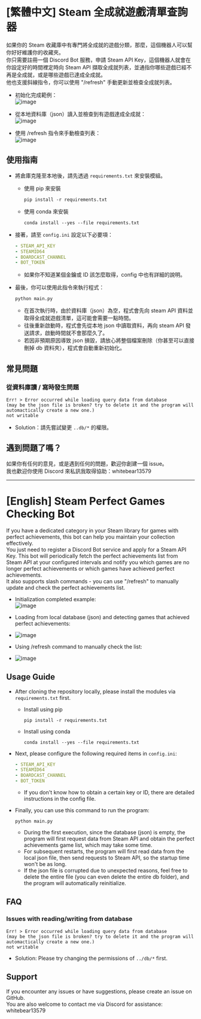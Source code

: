 # [繁體中文] Steam 全成就遊戲清單查詢器
如果你的 Steam 收藏庫中有專門將全成就的遊戲分類，那麼，這個機器人可以幫你好好維護你的收藏夾。   
你只需要註冊一個 Discord Bot 服務，申請 Steam API Key，這個機器人就會在你設定好的時間裡定時向 Steam API 擷取全成就列表，並通指你哪些遊戲已經不再是全成就，或是哪些遊戲已達成全成就。   
他也支援斜線指令，你可以使用 "/refresh" 手動更新並檢查全成就列表。   

- 初始化完成範例：  
![image](https://i.imgur.com/vfYhIwq.png)   

- 從本地資料庫（json）讀入並檢查到有遊戲達成全成就：   
![image](https://i.imgur.com/1ykobMz.png)   

- 使用 /refresh 指令來手動檢查列表：   
![image](https://i.imgur.com/5fQT0z4.png)   

## 使用指南
- 將倉庫克隆至本地後，請先透過 `requirements.txt` 來安裝模組。
    - 使用 pip 來安裝
        ```console
        pip install -r requirements.txt
        ```
    - 使用 conda 來安裝
        ```console
        conda install --yes --file requirements.txt
        ```

- 接著，請至 `config.ini` 設定以下必要項：
    ```yaml
    - STEAM_API_KEY
    - STEAMID64
    - BOARDCAST_CHANNEL
    - BOT_TOKEN
    ```
    - 如果你不知道某個金鑰或 ID 該怎麼取得，config 中也有詳細的說明。

- 最後，你可以使用此指令來執行程式：
    ```console
    python main.py
    ```
    - 在首次執行時，由於資料庫（json）為空，程式會先向 steam API 資料並取得全成就遊戲清單，這可能會需要一點時間。
    - 往後重新啟動時，程式會先從本地 json 中讀取資料，再向 steam API 發送請求，啟動時間就不會那麼久了。
    - 若因非預期原因導致 json 損毀，請放心將整個檔案刪除（你甚至可以直接刪掉 db 資料夾），程式會自動重新初始化。

## 常見問題

### 從資料庫讀 / 寫時發生問題
```console
Err! > Error occurred while loading query data from database
(may be the json file is broken? try to delete it and the program will automactically create a new one.)
not writable
```
- Solution：請先嘗試變更 `..db/*` 的權限。 

## 遇到問題了嗎？
如果你有任何的意見，或是遇到任何的問題，歡迎你創建一個 issue。   
我也歡迎你使用 Discord 來私訊我取得協助：whitebear13579   

---

# [English] Steam Perfect Games Checking Bot

If you have a dedicated category in your Steam library for games with perfect achievements, this bot can help you maintain your collection effectively.   
You just need to register a Discord Bot service and apply for a Steam API Key. This bot will periodically fetch the perfect achievements list from Steam API at your configured intervals and notify you which games are no longer perfect achievements or which games have achieved perfect achievements.   
It also supports slash commands - you can use "/refresh" to manually update and check the perfect achievements list.   

- Initialization completed example:   
![image](https://i.imgur.com/vfYhIwq.png)   

- Loading from local database (json) and detecting games that achieved perfect achievements:   
- ![image](https://i.imgur.com/1ykobMz.png)   

- Using /refresh command to manually check the list:   
- ![image](https://i.imgur.com/5fQT0z4.png)   

## Usage Guide
- After cloning the repository locally, please install the modules via `requirements.txt` first.
    - Install using pip
        ```console
        pip install -r requirements.txt
        ```
    - Install using conda
        ```console
        conda install --yes --file requirements.txt
        ```

- Next, please configure the following required items in `config.ini`:
    ```yaml
    - STEAM_API_KEY
    - STEAMID64
    - BOARDCAST_CHANNEL
    - BOT_TOKEN
    ```
    - If you don't know how to obtain a certain key or ID, there are detailed instructions in the config file.

- Finally, you can use this command to run the program:
    ```console
    python main.py
    ```
    - During the first execution, since the database (json) is empty, the program will first request data from Steam API and obtain the perfect achievements game list, which may take some time.
    - For subsequent restarts, the program will first read data from the local json file, then send requests to Steam API, so the startup time won't be as long.
    - If the json file is corrupted due to unexpected reasons, feel free to delete the entire file (you can even delete the entire db folder), and the program will automatically reinitialize.

## FAQ
### Issues with reading/writing from database
```console
Err! > Error occurred while loading query data from database
(may be the json file is broken? try to delete it and the program will automactically create a new one.)
not writable
```
- Solution: Please try changing the permissions of `../db/*` first.

## Support
If you encounter any issues or have suggestions, please create an issue on GitHub.   
You are also welcome to contact me via Discord for assistance: whitebear13579   